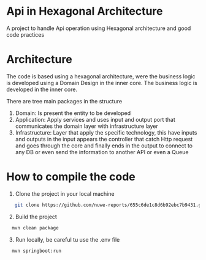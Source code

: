 # Api in Hexagonal Architecture

 A project to handle Api operation using Hexagonal architecture
and good code practices

# Architecture

The code is based using a hexagonal architecture, were the business logic is developed
using a Domain Design in the inner core. The business logic is developed in the inner
core.

There are tree main packages in the structure
1. Domain: Is present the entity to be developed
2. Application: Apply services and uses input and output port that communicates the
   domain layer with infrastructure layer
3. Infrastructure: Layer that apply the specific technology, this have inputs and outputs
   in the input appears the controller that catch Http request and goes through the core and
   finally ends in the output to connect to any DB or even  send the information to another
   API or even a Queue

# How to compile the code



1. Clone the project in your local machine
```bash
   git clone https://github.com/nuwe-reports/655c6de1c8d6b92ebc7b9431.git
```

2. Build the project
```bash
  mvn clean package
```

3. Run locally, be careful tu use the .env file
```bash
  mvn springboot:run

```
#
